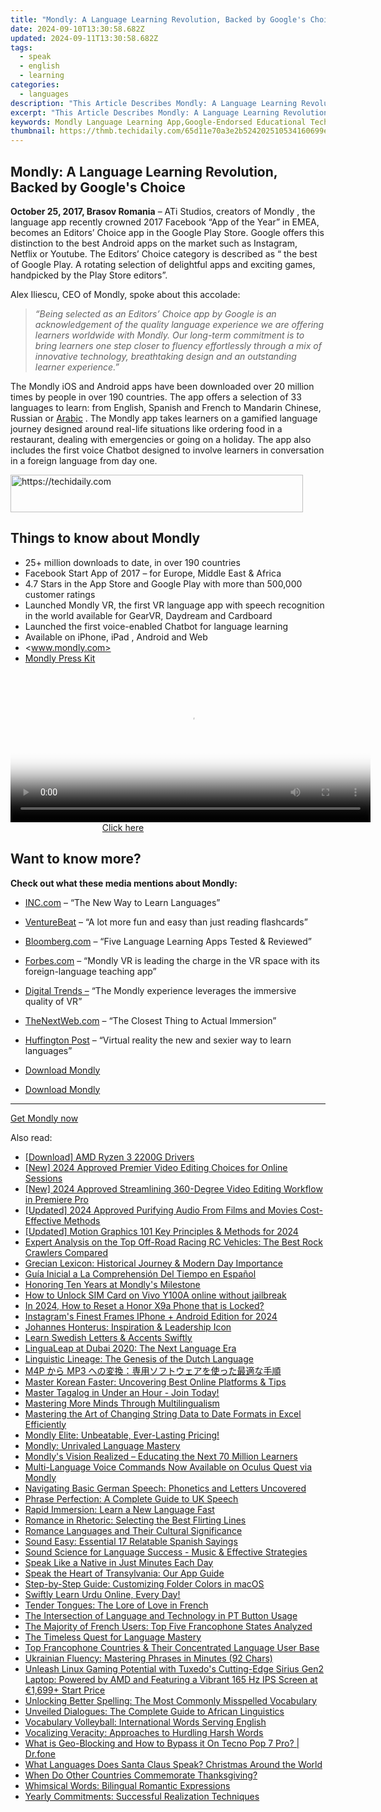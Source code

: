 ```yaml
---
title: "Mondly: A Language Learning Revolution, Backed by Google's Choice"
date: 2024-09-10T13:30:58.682Z
updated: 2024-09-11T13:30:58.682Z
tags:
  - speak
  - english
  - learning
categories:
  - languages
description: "This Article Describes Mondly: A Language Learning Revolution, Backed by Google's Choice"
excerpt: "This Article Describes Mondly: A Language Learning Revolution, Backed by Google's Choice"
keywords: Mondly Language Learning App,Google-Endorsed Educational Technology,Innovative Language Education Platform,Engaging Multilingual Communication Software,Google Supported Language Training Tool,Cutting-Edge Language Acquisition Solutions,Revolutionary Mobile Language Learning
thumbnail: https://thmb.techidaily.com/65d11e70a3e2b524202510534160699ecec295d81962cec51e81800c7f637654.jpg
---
```


## Mondly: A Language Learning Revolution, Backed by Google's Choice

**October 25, 2017, Brasov Romania** – ATi Studios, creators of Mondly  , the language app recently crowned 2017 Facebook “App of the Year” in EMEA, becomes an Editors’ Choice app in the Google Play Store. Google offers this distinction to the best Android apps on the market such as Instagram, Netflix or Youtube. The Editors’ Choice category is described as “  the best of Google Play. A rotating selection of delightful apps and exciting games, handpicked by the Play Store editors”.

 Alex Iliescu, CEO of Mondly, spoke about this accolade:

> _“Being selected as an Editors’ Choice app by Google is an acknowledgement of the quality language experience we are offering learners worldwide with Mondly. Our long-term commitment is to bring learners one step closer to fluency effortlessly through a mix of innovative technology, breathtaking design and an outstanding learner experience.”_

 The Mondly iOS and Android apps have been downloaded over 20 million times by people in over 190 countries. The app offers a selection of 33 languages to learn: from English, Spanish and French to Mandarin Chinese, Russian or [Arabic](https://shop.mondly.com/affiliate.php?ACCOUNT=ATISTUDI&AFFILIATE=108875&PATH=https://www.mondly.com?AFFILIATE=108875) . The Mondly app takes learners on a gamified language journey designed around real-life situations like ordering food in a restaurant, dealing with emergencies or going on a holiday. The app also includes the first voice Chatbot designed to involve learners in conversation in a foreign language from day one.





<!-- affiliate ads begin -->
<a href="https://bluettius.sjv.io/c/5597632/2139118/17108" target="_top" id="2139118">
  <img src="//a.impactradius-go.com/display-ad/17108-2139118" border="0" alt="https://techidaily.com" width="468" height="60"/>
</a>
<img height="0" width="0" src="https://bluettius.sjv.io/i/5597632/2139118/17108" style="position:absolute;visibility:hidden;" border="0" />
<!-- affiliate ads end -->




## Things to know about Mondly

* 25+ million downloads to date, in over 190 countries
* Facebook Start App of 2017 – for Europe, Middle East & Africa
* 4.7 Stars in the App Store and Google Play with more than 500,000 customer ratings
* Launched Mondly VR, the first VR language app with speech recognition in the world available for GearVR, Daydream and Cardboard
* Launched the first voice-enabled Chatbot for language learning
* Available on iPhone, iPad , Android and Web
* <www.mondly.com>
* [Mondly Press Kit](https://www.dropbox.com/sh/vo4j5214zvwdxy5/AAC20VxIgpuiEe7ED2%5F37VNEa?dl=0)





<!-- affiliate ads begin -->
<span id="1993650">
					<video width="576" height="240" style="cursor:pointer"
           poster="//a.impactradius-go.com/display-clicktoplayimage/1993650.png"
           onclick="if(!this.playClicked){this.play();this.setAttribute('controls',true);this.playClicked=true;}">
	   <source src="//a.impactradius-go.com/display-ad/22993-1993650">
	   <img src="//a.impactradius-go.com/display-clicktoplayimage/1993650.png" style="border: none; height: 100%; width: 100%; object-fit: contain">
	</video>
	<div style="width:360px;text-align:center"><a href="javascript:window.open(decodeURIComponent('https%3A%2F%2Fhomestyler.sjv.io%2Fc%2F5597632%2F1993650%2F22993'), '_blank');void(0);">Click here</a></div>
</span>
<img height="0" width="0" src="https://imp.pxf.io/i/5597632/1993650/22993" style="position:absolute;visibility:hidden;" border="0" />
<!-- affiliate ads end -->




## Want to know more?

**Check out what these media mentions about Mondly:**

* [INC.com](https://www.inc.com/joseph-steinberg/the-new-way-to-learn-languages-virtual-reality%5F1.html) – “The New Way to Learn Languages”
* [VentureBeat](https://venturebeat.com/2016/09/06/5-bots-to-try-this-week-medium-hi-startups-stylebox-mondly-and-magic-eight-bot/)  – “A lot more fun and easy than just reading flashcards”
* [Bloomberg.com](https://www.bloomberg.com/news/articles/2017-07-21/five-language-learning-apps-tested-and-reviewed) –  “Five Language Learning Apps Tested & Reviewed”
* [Forbes.com](https://www.forbes.com/sites/forbesnycouncil/2018/05/10/how-new-technologies-are-changing-language-learning-for-better-and-worse/#50fcb412a178)  – “Mondly VR is leading the charge in the VR space with its foreign-language teaching app”
* [Digital Trends –](https://www.digitaltrends.com/virtual-reality/mondly-virtual-reality-languages-samsung-gear-vr-rosetta-stone/)  “The Mondly experience leverages the immersive quality of VR”
* [TheNextWeb.com](https://thenextweb.com/apps/2017/02/15/mondlys-vr-language-learning-app-is-the-closest-thing-to-actual-immersion/#.tnw%5FpzLJRkzn)  – “The Closest Thing to Actual Immersion”
* [Huffington Post](http://www.huffingtonpost.com/entry/virtual-reality-the-new-and-sexier-way-to-learn-languages%5Fus%5F5983c162e4b00833d1de26e2)  – “Virtual reality the new and sexier way to learn languages”

* [Download Mondly](https://www.facebook.com/sharer/sharer.php?u=https%3A%2F%2Fwww.mondly.com%2Fblog%2Fgoogle-picks-mondly-editors-choice-language-app%2F&t=Google+Picks+Mondly+as+New+Editors%E2%80%99+Choice+Language+App "Share on Facebook")
* [Download Mondly](https://shop.mondly.com/affiliate.php?ACCOUNT=ATISTUDI&AFFILIATE=108875&PATH=https://www.mondly.com?AFFILIATE=108875)

---

[Get Mondly now](https://adjt.mondly.com/5ixfg4k?campaign=blog-post-id-739&fallback=https%3A%2F%2Fapp.mondly.com%3Futm%5Fmedium%3Dblog%5Fblog-post-id-739%26utm%5Fsource%3Dblog-post-id-739&redirect%5Fmacos=https%3A%2F%2Fapp.mondly.com%3Futm%5Fmedium%3Dblog%5Fblog-post-id-739%26utm%5Fsource%3Dblog-post-id-739&redirect%5Fandroid=https%3A%2F%2Fplay.google.com%2Fstore%2Fapps%2Fdetails%3Fid%3Dcom.atistudios.mondly.languages%3Futm%5Fmedium%3Dblog%5Fblog-post-id-739%26utm%5Fsource%3Dblog-post-id-739&redirect%5Fios=https%3A%2F%2Fapps.apple.com%2Fapp%2Fapple-store%2Fid987873536%3Fpt%3D78954800%26ct%3Dblog-post-id-739%26mt%3D8 "Get Mondly now")

<ins class="adsbygoogle"
     style="display:block"
     data-ad-format="autorelaxed"
     data-ad-client="ca-pub-7571918770474297"
     data-ad-slot="1223367746"></ins>



<ins class="adsbygoogle"
     style="display:block"
     data-ad-client="ca-pub-7571918770474297"
     data-ad-slot="8358498916"
     data-ad-format="auto"
     data-full-width-responsive="true"></ins>

<span class="atpl-alsoreadstyle">Also read:</span>
<div><ul>
<li><a href="https://win-dash.techidaily.com/download-amd-ryzen-3-2200g-drivers/"><u>[Download] AMD Ryzen 3 2200G Drivers</u></a></li>
<li><a href="https://screen-activity-recording.techidaily.com/new-2024-approved-premier-video-editing-choices-for-online-sessions/"><u>[New] 2024 Approved  Premier Video Editing Choices for Online Sessions</u></a></li>
<li><a href="https://fox-helps.techidaily.com/new-2024-approved-streamlining-360-degree-video-editing-workflow-in-premiere-pro/"><u>[New] 2024 Approved  Streamlining 360-Degree Video Editing Workflow in Premiere Pro</u></a></li>
<li><a href="https://screen-sharing-recording.techidaily.com/updated-2024-approved-purifying-audio-from-films-and-movies-cost-effective-methods/"><u>[Updated] 2024 Approved  Purifying Audio From Films and Movies  Cost-Effective Methods</u></a></li>
<li><a href="https://fox-helps.techidaily.com/updated-motion-graphics-101-key-principles-and-methods-for-2024/"><u>[Updated] Motion Graphics 101  Key Principles & Methods for 2024</u></a></li>
<li><a href="https://buynow-tips.techidaily.com/expert-analysis-on-the-top-off-road-racing-rc-vehicles-the-best-rock-crawlers-compared/"><u>Expert Analysis on the Top Off-Road Racing RC Vehicles: The Best Rock Crawlers Compared</u></a></li>
<li><a href="https://mondly-stories.techidaily.com/grecian-lexicon-historical-journey-and-modern-day-importance/"><u>Grecian Lexicon: Historical Journey & Modern Day Importance</u></a></li>
<li><a href="https://mondly-stories.techidaily.com/guia-inicial-a-la-comprehension-del-tiempo-en-espanol/"><u>Guía Inicial a La Comprehensión Del Tiempo en Español</u></a></li>
<li><a href="https://mondly-stories.techidaily.com/honoring-ten-years-at-mondlys-milestone/"><u>Honoring Ten Years at Mondly's Milestone</u></a></li>
<li><a href="https://sim-unlock.techidaily.com/how-to-unlock-sim-card-on-vivo-y100a-online-without-jailbreak-by-drfone-android/"><u>How to Unlock SIM Card on Vivo Y100A online without jailbreak</u></a></li>
<li><a href="https://unlock-android.techidaily.com/in-2024-how-to-reset-a-honor-x9a-phone-that-is-locked-by-drfone-android/"><u>In 2024, How to Reset a Honor X9a Phone that is Locked?</u></a></li>
<li><a href="https://instagram-clips.techidaily.com/instagrams-finest-frames-iphone-plus-android-edition-for-2024/"><u>Instagram's Finest Frames  IPhone + Android Edition for 2024</u></a></li>
<li><a href="https://mondly-stories.techidaily.com/johannes-honterus-inspiration-and-leadership-icon/"><u>Johannes Honterus: Inspiration & Leadership Icon</u></a></li>
<li><a href="https://mondly-stories.techidaily.com/learn-swedish-letters-and-accents-swiftly/"><u>Learn Swedish Letters & Accents Swiftly</u></a></li>
<li><a href="https://mondly-stories.techidaily.com/lingualeap-at-dubai-2020-the-next-language-era/"><u>LinguaLeap at Dubai 2020: The Next Language Era</u></a></li>
<li><a href="https://mondly-stories.techidaily.com/linguistic-lineage-the-genesis-of-the-dutch-language/"><u>Linguistic Lineage: The Genesis of the Dutch Language</u></a></li>
<li><a href="https://vp-tips.techidaily.com/m4p-mp3/"><u>M4P から MP3 への変換：専用ソフトウェアを使った最適な手順</u></a></li>
<li><a href="https://mondly-stories.techidaily.com/master-korean-faster-uncovering-best-online-platforms-and-tips/"><u>Master Korean Faster: Uncovering Best Online Platforms & Tips</u></a></li>
<li><a href="https://mondly-stories.techidaily.com/master-tagalog-in-under-an-hour-join-today/"><u>Master Tagalog in Under an Hour - Join Today!</u></a></li>
<li><a href="https://mondly-stories.techidaily.com/mastering-more-minds-through-multilingualism/"><u>Mastering More Minds Through Multilingualism</u></a></li>
<li><a href="https://win-solutions.techidaily.com/mastering-the-art-of-changing-string-data-to-date-formats-in-excel-efficiently/"><u>Mastering the Art of Changing String Data to Date Formats in Excel Efficiently</u></a></li>
<li><a href="https://mondly-stories.techidaily.com/mondly-elite-unbeatable-ever-lasting-pricing/"><u>Mondly Elite: Unbeatable, Ever-Lasting Pricing!</u></a></li>
<li><a href="https://mondly-stories.techidaily.com/mondly-unrivaled-language-mastery/"><u>Mondly: Unrivaled Language Mastery</u></a></li>
<li><a href="https://mondly-stories.techidaily.com/mondlys-vision-realized-educating-the-next-70-million-learners/"><u>Mondly's Vision Realized – Educating the Next 70 Million Learners</u></a></li>
<li><a href="https://mondly-stories.techidaily.com/multi-language-voice-commands-now-available-on-oculus-quest-via-mondly/"><u>Multi-Language Voice Commands Now Available on Oculus Quest via Mondly</u></a></li>
<li><a href="https://mondly-stories.techidaily.com/navigating-basic-german-speech-phonetics-and-letters-uncovered/"><u>Navigating Basic German Speech: Phonetics and Letters Uncovered</u></a></li>
<li><a href="https://mondly-stories.techidaily.com/phrase-perfection-a-complete-guide-to-uk-speech/"><u>Phrase Perfection: A Complete Guide to UK Speech</u></a></li>
<li><a href="https://mondly-stories.techidaily.com/rapid-immersion-learn-a-new-language-fast/"><u>Rapid Immersion: Learn a New Language Fast</u></a></li>
<li><a href="https://mondly-stories.techidaily.com/romance-in-rhetoric-selecting-the-best-flirting-lines/"><u>Romance in Rhetoric: Selecting the Best Flirting Lines</u></a></li>
<li><a href="https://mondly-stories.techidaily.com/romance-languages-and-their-cultural-significance/"><u>Romance Languages and Their Cultural Significance</u></a></li>
<li><a href="https://mondly-stories.techidaily.com/sound-easy-essential-17-relatable-spanish-sayings/"><u>Sound Easy: Essential 17 Relatable Spanish Sayings</u></a></li>
<li><a href="https://mondly-stories.techidaily.com/sound-science-for-language-success-music-and-effective-strategies/"><u>Sound Science for Language Success - Music & Effective Strategies</u></a></li>
<li><a href="https://mondly-stories.techidaily.com/speak-like-a-native-in-just-minutes-each-day/"><u>Speak Like a Native in Just Minutes Each Day</u></a></li>
<li><a href="https://mondly-stories.techidaily.com/speak-the-heart-of-transylvania-our-app-guide/"><u>Speak the Heart of Transylvania: Our App Guide</u></a></li>
<li><a href="https://tech-renaissance.techidaily.com/step-by-step-guide-customizing-folder-colors-in-macos/"><u>Step-by-Step Guide: Customizing Folder Colors in macOS</u></a></li>
<li><a href="https://mondly-stories.techidaily.com/swiftly-learn-urdu-online-every-day/"><u>Swiftly Learn Urdu Online, Every Day!</u></a></li>
<li><a href="https://mondly-stories.techidaily.com/tender-tongues-the-lore-of-love-in-french/"><u>Tender Tongues: The Lore of Love in French</u></a></li>
<li><a href="https://mondly-stories.techidaily.com/the-intersection-of-language-and-technology-in-pt-button-usage/"><u>The Intersection of Language and Technology in PT Button Usage</u></a></li>
<li><a href="https://mondly-stories.techidaily.com/the-majority-of-french-users-top-five-francophone-states-analyzed/"><u>The Majority of French Users: Top Five Francophone States Analyzed</u></a></li>
<li><a href="https://mondly-stories.techidaily.com/the-timeless-quest-for-language-mastery/"><u>The Timeless Quest for Language Mastery</u></a></li>
<li><a href="https://mondly-stories.techidaily.com/top-francophone-countries-and-their-concentrated-language-user-base/"><u>Top Francophone Countries & Their Concentrated Language User Base</u></a></li>
<li><a href="https://mondly-stories.techidaily.com/ukrainian-fluency-mastering-phrases-in-minutes-92-chars/"><u>Ukrainian Fluency: Mastering Phrases in Minutes (92 Chars)</u></a></li>
<li><a href="https://hardware-tips.techidaily.com/unleash-linux-gaming-potential-with-tuxedos-cutting-edge-sirius-gen2-laptop-powered-by-amd-and-featuring-a-vibrant-165-hz-ips-screen-at-1699plus-start-price36/"><u>Unleash Linux Gaming Potential with Tuxedo's Cutting-Edge Sirius Gen2 Laptop: Powered by AMD and Featuring a Vibrant 165 Hz IPS Screen at €1,699+ Start Price</u></a></li>
<li><a href="https://mondly-stories.techidaily.com/unlocking-better-spelling-the-most-commonly-misspelled-vocabulary/"><u>Unlocking Better Spelling: The Most Commonly Misspelled Vocabulary</u></a></li>
<li><a href="https://mondly-stories.techidaily.com/unveiled-dialogues-the-complete-guide-to-african-linguistics/"><u>Unveiled Dialogues: The Complete Guide to African Linguistics</u></a></li>
<li><a href="https://mondly-stories.techidaily.com/vocabulary-volleyball-international-words-serving-english/"><u>Vocabulary Volleyball: International Words Serving English</u></a></li>
<li><a href="https://mondly-stories.techidaily.com/vocalizing-veracity-approaches-to-hurdling-harsh-words/"><u>Vocalizing Veracity: Approaches to Hurdling Harsh Words</u></a></li>
<li><a href="https://fake-location.techidaily.com/what-is-geo-blocking-and-how-to-bypass-it-on-tecno-pop-7-pro-drfone-by-drfone-virtual-android/"><u>What is Geo-Blocking and How to Bypass it On Tecno Pop 7 Pro? | Dr.fone</u></a></li>
<li><a href="https://mondly-stories.techidaily.com/what-languages-does-santa-claus-speak-christmas-around-the-world/"><u>What Languages Does Santa Claus Speak? Christmas Around the World</u></a></li>
<li><a href="https://mondly-stories.techidaily.com/when-do-other-countries-commemorate-thanksgiving/"><u>When Do Other Countries Commemorate Thanksgiving?</u></a></li>
<li><a href="https://mondly-stories.techidaily.com/whimsical-words-bilingual-romantic-expressions/"><u>Whimsical Words: Bilingual Romantic Expressions</u></a></li>
<li><a href="https://mondly-stories.techidaily.com/yearly-commitments-successful-realization-techniques/"><u>Yearly Commitments: Successful Realization Techniques</u></a></li>
</ul></div>
